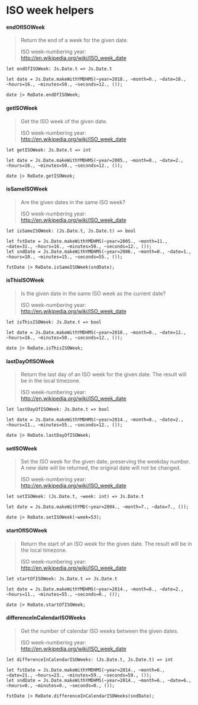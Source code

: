 # ISO week helpers

#### endOfISOWeek

> Return the end of a week for the given date.
>
> ISO week-numbering year: http://en.wikipedia.org/wiki/ISO_week_date

`let endOfISOWeek: Js.Date.t => Js.Date.t`

```reason
let date = Js.Date.makeWithYMDHMS(~year=2018., ~month=0., ~date=10., ~hours=16., ~minutes=50., ~seconds=12., ());

date |> ReDate.endOfISOWeek;
```

#### getISOWeek

> Get the ISO week of the given date.
>
> ISO week-numbering year: http://en.wikipedia.org/wiki/ISO_week_date

`let getISOWeek: Js.Date.t => int`

```reason
let date = Js.Date.makeWithYMDHMS(~year=2005., ~month=0., ~date=2., ~hours=16., ~minutes=50., ~seconds=12., ());

date |> ReDate.getISOWeek;
```

#### isSameISOWeek

> Are the given dates in the same ISO week?
>
> ISO week-numbering year: http://en.wikipedia.org/wiki/ISO_week_date

`let isSameISOWeek: (Js.Date.t, Js.Date.t) => bool`

```reason
let fstDate = Js.Date.makeWithYMDHMS(~year=2005., ~month=11., ~date=31., ~hours=16., ~minutes=50., ~seconds=12., ());
let sndDate = Js.Date.makeWithYMDHMS(~year=2006., ~month=0., ~date=1., ~hours=10., ~minutes=15., ~seconds=55., ());

fstDate |> ReDate.isSameISOWeek(sndDate);
```

#### isThisISOWeek

> Is the given date in the same ISO week as the current date?
>
> ISO week-numbering year: http://en.wikipedia.org/wiki/ISO_week_date

`let isThisISOWeek: Js.Date.t => bool`

```reason
let date = Js.Date.makeWithYMDHMS(~year=2018., ~month=0., ~date=12., ~hours=16., ~minutes=50., ~seconds=12., ());

date |> ReDate.isThisISOWeek;
```

#### lastDayOfISOWeek

> Return the last day of an ISO week for the given date. The result will be in the local timezone.
>
> ISO week-numbering year: http://en.wikipedia.org/wiki/ISO_week_date

`let lastDayOfISOWeek: Js.Date.t => bool`

```reason
let date = Js.Date.makeWithYMDHMS(~year=2014., ~month=8., ~date=2., ~hours=11., ~minutes=55., ~seconds=12., ());

date |> ReDate.lastDayOfISOWeek;
```

#### setISOWeek

> Set the ISO week for the given date, preserving the weekday number. A new date will be returned, the original date will not be changed.
>
> ISO week-numbering year: http://en.wikipedia.org/wiki/ISO_week_date

`let setISOWeek: (Js.Date.t, ~week: int) => Js.Date.t`

```reason
let date = Js.Date.makeWithYMD(~year=2004., ~month=7., ~date=7., ());

date |> ReDate.setISOWeek(~week=53);
```

#### startOfISOWeek

> Return the start of an ISO week for the given date. The result will be in the local timezone.
>
> ISO week-numbering year: http://en.wikipedia.org/wiki/ISO_week_date

`let startOfISOWeek: Js.Date.t => Js.Date.t`

```reason
let date = Js.Date.makeWithYMDHMS(~year=2014., ~month=8., ~date=2., ~hours=11., ~minutes=55., ~seconds=0., ());

date |> ReDate.startOfISOWeek;
```

#### differenceInCalendarISOWeeks

> Get the number of calendar ISO weeks between the given dates.
>
> ISO week-numbering year: http://en.wikipedia.org/wiki/ISO_week_date

`let differenceInCalendarISOWeeks: (Js.Date.t, Js.Date.t) => int`

```reason
let fstDate = Js.Date.makeWithYMDHMS(~year=2014., ~month=6., ~date=21., ~hours=23., ~minutes=59., ~seconds=59., ());
let sndDate = Js.Date.makeWithYMDHMS(~year=2014., ~month=6., ~date=6., ~hours=0., ~minutes=0., ~seconds=0., ());

fstDate |> ReDate.differenceInCalendarISOWeeks(sndDate);
```
